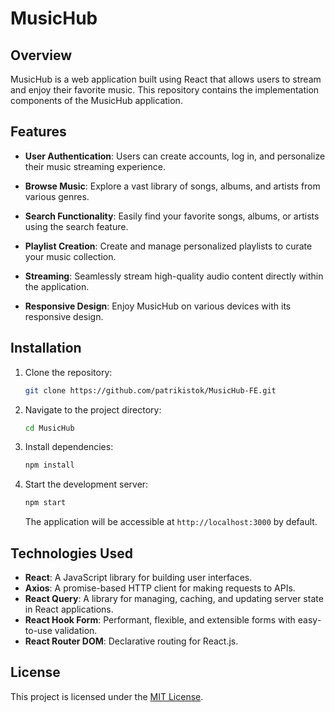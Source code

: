 # MusicHub

## Overview

MusicHub is a web application built using React that allows users to stream and enjoy their favorite music. This repository contains the implementation components of the MusicHub application.

## Features

- **User Authentication**: Users can create accounts, log in, and personalize their music streaming experience.

- **Browse Music**: Explore a vast library of songs, albums, and artists from various genres.

- **Search Functionality**: Easily find your favorite songs, albums, or artists using the search feature.

- **Playlist Creation**: Create and manage personalized playlists to curate your music collection.

- **Streaming**: Seamlessly stream high-quality audio content directly within the application.

- **Responsive Design**: Enjoy MusicHub on various devices with its responsive design.

## Installation

1. Clone the repository:

   ```bash
   git clone https://github.com/patrikistok/MusicHub-FE.git
   ```

2. Navigate to the project directory:

   ```bash
   cd MusicHub
   ```

3. Install dependencies:

   ```bash
   npm install
   ```

4. Start the development server:

   ```bash
   npm start
   ```

   The application will be accessible at `http://localhost:3000` by default.

## Technologies Used

- **React**: A JavaScript library for building user interfaces.
- **Axios**: A promise-based HTTP client for making requests to APIs.
- **React Query**: A library for managing, caching, and updating server state in React applications.
- **React Hook Form**: Performant, flexible, and extensible forms with easy-to-use validation.
- **React Router DOM**: Declarative routing for React.js.

## License

This project is licensed under the [MIT License](LICENSE).

